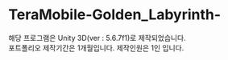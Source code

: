 # TeraMobile-Golden_Labyrinth-
해당 프로그램은 Unity 3D(ver : 5.6.7f1)로 제작되었습니다.\
포트폴리오 제작기간은 1개월입니다.
제작인원은 1인 입니다.
